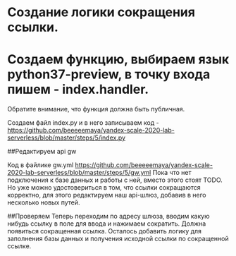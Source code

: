 # Создание логики сокращения ссылки.

# Создаем функцию, выбираем язык python37-preview, в точку входа пишем - index.handler. 
Обратите внимание, что функция должна быть публичная.

Создаем файл index.py и в него записываем код - https://github.com/beeeeemaya/yandex-scale-2020-lab-serverless/blob/master/steps/5/index.py

    
##Редактируем api gw   

Код в файлике gw.yml  https://github.com/beeeeemaya/yandex-scale-2020-lab-serverless/blob/master/steps/5/gw.yml
Пока что нет подключения к базе данных и работы с ней, вместо этого стоят TODO. 
Но уже можно удостовериться в том, что ссылки сокращаются корректно, для этого редактируем наш api-шлюз, добавив в него несколько новых путей. 


##Проверяем
Теперь переходим по адресу шлюза, вводим какую нибудь ссылку в поле для ввода и нажимаем сократить. 
Должна появиться сокращенная ссылка. Осталось добавить логику для заполнения базы данных и получения исходной ссылки по сокращенной ссылке.
